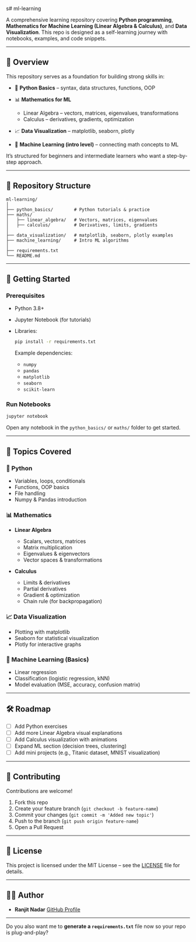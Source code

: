 s# ml-learning

A comprehensive learning repository covering **Python programming**, **Mathematics for Machine Learning (Linear Algebra & Calculus)**, and **Data Visualization**.
This repo is designed as a self-learning journey with notebooks, examples, and code snippets.

---

## 📖 Overview

This repository serves as a foundation for building strong skills in:

* 🐍 **Python Basics** – syntax, data structures, functions, OOP
* 📊 **Mathematics for ML**

  * Linear Algebra – vectors, matrices, eigenvalues, transformations
  * Calculus – derivatives, gradients, optimization
* 📈 **Data Visualization** – matplotlib, seaborn, plotly
* 🤖 **Machine Learning (intro level)** – connecting math concepts to ML

It’s structured for beginners and intermediate learners who want a step-by-step approach.

---

## 📂 Repository Structure

```
ml-learning/
│
├── python_basics/        # Python tutorials & practice
├── maths/
│   ├── linear_algebra/   # Vectors, matrices, eigenvalues
│   ├── calculus/         # Derivatives, limits, gradients
│
├── data_visualization/   # matplotlib, seaborn, plotly examples
├── machine_learning/     # Intro ML algorithms
│
├── requirements.txt
└── README.md
```

---

## 🚀 Getting Started

### Prerequisites

* Python 3.8+
* Jupyter Notebook (for tutorials)
* Libraries:

  ```bash
  pip install -r requirements.txt
  ```

  Example dependencies:

  * `numpy`
  * `pandas`
  * `matplotlib`
  * `seaborn`
  * `scikit-learn`

### Run Notebooks

```bash
jupyter notebook
```

Open any notebook in the `python_basics/` or `maths/` folder to get started.

---

## 📌 Topics Covered

### 🐍 Python

* Variables, loops, conditionals
* Functions, OOP basics
* File handling
* Numpy & Pandas introduction

### 📊 Mathematics

* **Linear Algebra**

  * Scalars, vectors, matrices
  * Matrix multiplication
  * Eigenvalues & eigenvectors
  * Vector spaces & transformations
* **Calculus**

  * Limits & derivatives
  * Partial derivatives
  * Gradient & optimization
  * Chain rule (for backpropagation)

### 📈 Data Visualization

* Plotting with matplotlib
* Seaborn for statistical visualization
* Plotly for interactive graphs

### 🤖 Machine Learning (Basics)

* Linear regression
* Classification (logistic regression, kNN)
* Model evaluation (MSE, accuracy, confusion matrix)

---

## 🛠 Roadmap

* [ ] Add Python exercises
* [ ] Add more Linear Algebra visual explanations
* [ ] Add Calculus visualization with animations
* [ ] Expand ML section (decision trees, clustering)
* [ ] Add mini projects (e.g., Titanic dataset, MNIST visualization)

---

## 🤝 Contributing

Contributions are welcome!

1. Fork this repo
2. Create your feature branch (`git checkout -b feature-name`)
3. Commit your changes (`git commit -m 'Added new topic'`)
4. Push to the branch (`git push origin feature-name`)
5. Open a Pull Request

---

## 📜 License

This project is licensed under the MIT License – see the [LICENSE](LICENSE) file for details.

---

## 👨‍💻 Author

* **Ranjit Nadar**
  [GitHub Profile](https://github.com/ranjitpnadar)

---

Do you also want me to **generate a `requirements.txt`** file now so your repo is plug-and-play?
